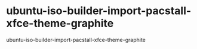 # ubuntu-iso-builder-import-pacstall-xfce-theme-graphite
ubuntu-iso-builder-import-pacstall-xfce-theme-graphite
